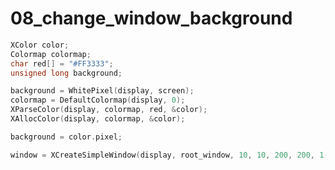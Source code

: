 08_change_window_background
===========================

```c
XColor color;
Colormap colormap;
char red[] = "#FF3333";
unsigned long background;

background = WhitePixel(display, screen);
colormap = DefaultColormap(display, 0);
XParseColor(display, colormap, red, &color);
XAllocColor(display, colormap, &color);

background = color.pixel;

window = XCreateSimpleWindow(display, root_window, 10, 10, 200, 200, 1, border, background);
```
